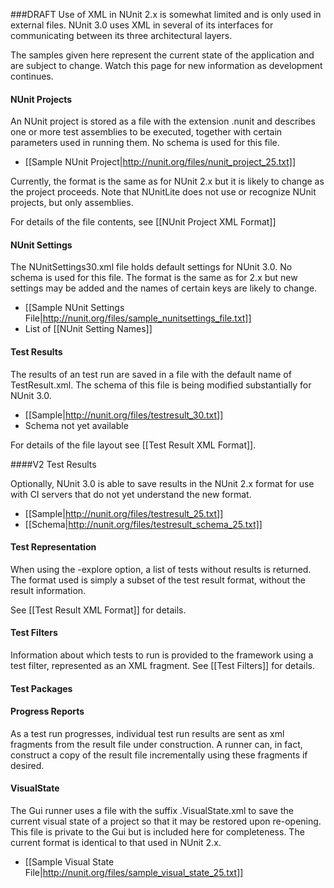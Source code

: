 ###DRAFT
Use of XML in NUnit 2.x is somewhat limited and is only used in external files. NUnit 3.0 uses XML in several of its interfaces for communicating between its three architectural layers.

The samples given here represent the current state of the application and are subject to change. Watch this page for new information as development continues.

#### NUnit Projects

An NUnit project is stored as a file with the extension .nunit and describes one or more test assemblies to be executed, together with certain parameters used in running them. No schema is used for this file.

  * [[Sample NUnit Project|http://nunit.org/files/nunit_project_25.txt]] 

Currently, the format is the same as for NUnit 2.x but it is likely to change as the project proceeds. Note that NUnitLite does not use or recognize NUnit projects, but only assemblies.

For details of the file contents, see [[NUnit Project XML Format]]

#### NUnit Settings

The NUnitSettings30.xml file holds default settings for NUnit 3.0. No schema is used for this file. The format is the same as for 2.x but new settings may be added and the names of certain keys are likely to change.

  * [[Sample NUnit Settings File|http://nunit.org/files/sample_nunitsettings_file.txt]]
  * List of [[NUnit Setting Names]]

#### Test Results

The results of an test run are saved in a file with the default name of TestResult.xml. The schema of this file is being modified substantially for NUnit 3.0.

  * [[Sample|http://nunit.org/files/testresult_30.txt]]
  * Schema not yet available

For details of the file layout see [[Test Result XML Format]].

####V2 Test Results

Optionally, NUnit 3.0 is able to save results in the NUnit 2.x format for use with CI servers that do not yet understand the new format.

  * [[Sample|http://nunit.org/files/testresult_25.txt]]
  * [[Schema|http://nunit.org/files/testresult_schema_25.txt]]

#### Test Representation

When using the -explore option, a list of tests without results is returned. The format used is simply a subset of the test result format, without the result information.

See [[Test Result XML Format]] for details.

#### Test Filters

Information about which tests to run is provided to the framework using a test filter, represented as an XML fragment. See [[Test Filters]] for details.

#### Test Packages

#### Progress Reports

As a test run progresses, individual test run results are sent as xml fragments from the result file under construction. A runner can, in fact, construct a copy of the result file incrementally using these fragments if desired.

#### VisualState

The Gui runner uses a file with the suffix .VisualState.xml to save the current visual state of a project so that it may be restored upon re-opening. This file is private to the Gui but is included here for completeness. The current format is identical to that used in NUnit 2.x.

  * [[Sample Visual State File|http://nunit.org/files/sample_visual_state_25.txt]]

